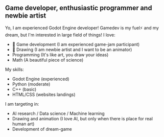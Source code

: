 ## Game developer, enthusiastic programmer and newbie artist

Yo, I am experienced Godot Engine developer! Gamedev is my fuel⚡ and my dream, but I'm interested in large field of things!
I love:
- 🌱 Game development (I am experienced game-jam participant)
- 🔭 Drawing (I am newbie artist and I want to be an animator)
- Programming (It's like art, you draw your ideas)
- Math (A beautiful piece of science)

My skills:
- Godot Engine (experienced)
- Python (moderate)
- C++ (basic)
- HTML/CSS (websites landings)

I am targeting in:
- AI research / Data science / Machine learning
- Drawing and animation (I love AI, but only when there is place for real human art)
- Development of dream-game

